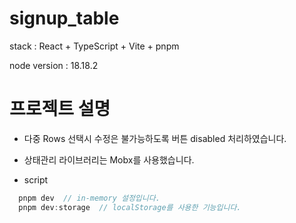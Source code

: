 # signup_table

stack : React + TypeScript + Vite + pnpm

node version : 18.18.2

# 프로젝트 설명

- 다중 Rows 선택시 수정은 불가능하도록 버튼 disabled 처리하였습니다.

- 상태관리 라이브러리는 Mobx를 사용했습니다.

- script

```C
  pnpm dev  // in-memory 설정입니다.
  pnpm dev:storage  // localStorage를 사용한 기능입니다.
```
